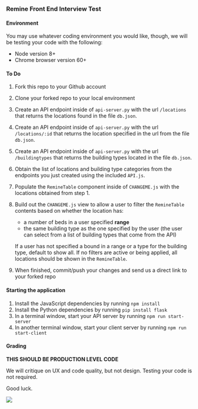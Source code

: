 ### Remine Front End Interview Test

#### Environment

You may use whatever coding environment you would like, though, we will be testing your code with the following:

- Node version 8+ 
- Chrome browser version 60+

#### To Do

1. Fork this repo to your Github account
2. Clone your forked repo to your local environment
3. Create an API endpoint inside of `api-server.py` with the url `/locations` that returns the locations found in the file `db.json`.
4. Create an API endpoint inside of `api-server.py` with the url `/locations/:id` that returns the location specified in the url from the file `db.json`.
5. Create an API endpoint inside of `api-server.py` with the url `/buildingtypes` that returns the building types located in the file `db.json`.
6. Obtain the list of locations and building type categories from the endpoints you just created using the included `API.js`.
7. Populate the `RemineTable` component inside of `CHANGEME.js` with the locations obtained from step 1.
8. Build out the `CHANGEME.js` view to allow a user to filter the `RemineTable` contents based on whether the location has:
    * a number of beds in a user specified **range**
    * the same building type as the one specified by the user (the user can select from a list of building types that come from the API)

    If a user has not specified a bound in a range or a type for the building type, default to show all. If no filters are active or being applied, all locations should be shown in the `RemineTable`. 
9. When finished, commit/push your changes and send us a direct link to your forked repo

#### Starting the application

1. Install the JavaScript dependencies by running `npm install`
2. Install the Python dependencies by running `pip install flask`
3. In a terminal window, start your API server by running `npm run start-server`
4. In another terminal window, start your client server by running `npm run start-client`

#### Grading

**THIS SHOULD BE PRODUCTION LEVEL CODE** 

We will critique on UX and code quality, but not design. Testing your code is not required.

Good luck.

![](https://media.giphy.com/media/26DOs997h6fgsCthu/giphy.gif)
